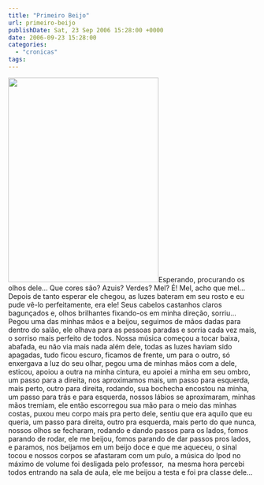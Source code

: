 ```yaml
---
title: "Primeiro Beijo"
url: primeiro-beijo
publishDate: Sat, 23 Sep 2006 15:28:00 +0000
date: 2006-09-23 15:28:00
categories: 
  - "cronicas"
tags: 
---
```

<a href="http://1.bp.blogspot.com/_BzqI_RDZ6O4/SbvNxBkr-II/AAAAAAAAADQ/Wob_OER1ELc/s1600-h/kiss.jpg"><img class="alignleft" src="http://1.bp.blogspot.com/_BzqI_RDZ6O4/SbvNxBkr-II/AAAAAAAAADQ/Wob_OER1ELc/s320/kiss.jpg" alt="" width="305" height="415" border="0" /></a>Esperando, procurando os olhos dele... Que cores são? Azuis? Verdes? Mel? É! Mel, acho que mel... Depois de tanto esperar ele chegou, as luzes bateram em seu rosto e eu pude vê-lo perfeitamente, era ele! Seus cabelos castanhos claros bagunçados e, olhos brilhantes fixando-os em minha direção, sorriu... Pegou uma das minhas mãos e a beijou, seguimos de mãos dadas para dentro do salão, ele olhava para as pessoas paradas e sorria cada vez mais, o sorriso mais perfeito de todos. Nossa música começou a tocar baixa, abafada, eu não via mais nada além dele, todas as luzes haviam sido apagadas, tudo ficou escuro, ficamos de frente, um para o outro, só enxergava a luz do seu olhar, pegou uma de minhas mãos com a dele, esticou, apoiou a outra na minha cintura, eu apoiei a minha em seu ombro, um passo para a direita, nos aproximamos mais, um passo para esquerda, mais perto, outro para direita, rodando, sua bochecha encostou na minha, um passo para trás e para esquerda, nossos lábios se aproximaram, minhas mãos tremiam, ele então escorregou sua mão para o meio das minhas costas, puxou meu corpo mais pra perto dele, sentiu que era aquilo que eu queria, um passo para direita, outro pra esquerda, mais perto do que nunca, nossos olhos se fecharam, rodando e dando passos para os lados, fomos parando de rodar, ele me beijou, fomos parando de dar passos pros lados, e paramos, nos beijamos em um beijo doce e que me aqueceu, o sinal tocou e nossos corpos se afastaram com um pulo, a música do Ipod no máximo de volume foi desligada pelo professor,  na mesma hora percebi todos entrando na sala de aula, ele me beijou a testa e foi pra classe dele...
